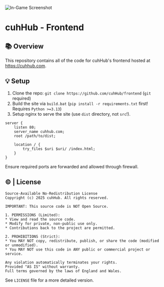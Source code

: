 ![In-Game Screenshot](imgs/1.png)

# cuhHub - Frontend

## 📚 Overview
This repository contains all of the code for cuhHub's frontend hosted at https://cuhhub.com.

## 💡 Setup
1) Clone the repo: `git clone https://github.com/cuhHub/frontend` (`git` required)
2) Build the site via `build.bat` (`pip install -r requirements.txt` first! Requires `Python >=3.13`)
3) Setup nginx to serve the site (use `dist` directory, not `src`!).
```nginx
server {
    listen 80;
    server_name cuhhub.com;
    root /path/to/dist;

    location / {
        try_files $uri $uri/ /index.html;
    }
}
```

Ensure required ports are forwarded and allowed through firewall.

## ©️ | License
```
Source-Available No-Redistribution License
Copyright (c) 2025 cuhHub. All rights reserved.

IMPORTANT: This source code is NOT Open Source.

1. PERMISSIONS (Limited):
* View and read the source code.
* Modify for private, non-public use only.
* Contributions back to the project are permitted.

2. PROHIBITIONS (Strict):
* You MAY NOT copy, redistribute, publish, or share the code (modified or unmodified).
* You MAY NOT use this code in ANY public or commercial project or service.

Any violation automatically terminates your rights.
Provided "AS IS" without warranty.
Full terms governed by the laws of England and Wales.
```
See `LICENSE` file for a more detailed version.